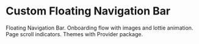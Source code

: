# Custom Floating Navigation Bar

Floating Navigation Bar. 
Onboarding flow with images and lottie animation. 
Page scroll indicators. 
Themes with Provider package.


